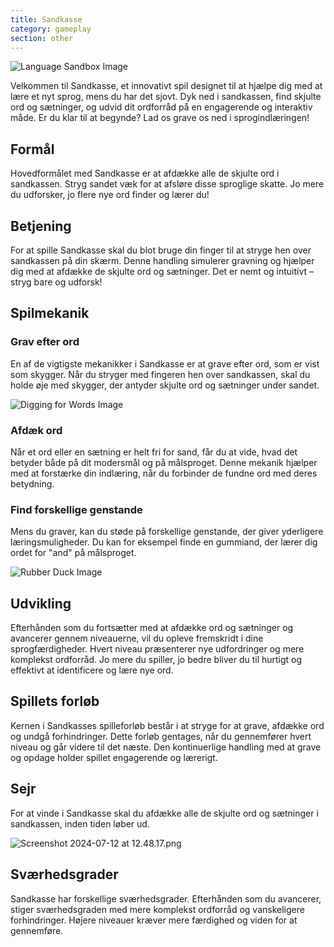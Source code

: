 ```yaml
---
title: Sandkasse
category: gameplay
section: other
---
```

![Language Sandbox Image](https://help.studycat.com/hc/article_attachments/34873193987353)


Velkommen til Sandkasse, et innovativt spil designet til at hjælpe dig med at lære et nyt sprog, mens du har det sjovt. Dyk ned i sandkassen, find skjulte ord og sætninger, og udvid dit ordforråd på en engagerende og interaktiv måde. Er du klar til at begynde? Lad os grave os ned i sprogindlæringen!


## Formål


Hovedformålet med Sandkasse er at afdække alle de skjulte ord i sandkassen. Stryg sandet væk for at afsløre disse sproglige skatte. Jo mere du udforsker, jo flere nye ord finder og lærer du!


## Betjening


For at spille Sandkasse skal du blot bruge din finger til at stryge hen over sandkassen på din skærm. Denne handling simulerer gravning og hjælper dig med at afdække de skjulte ord og sætninger. Det er nemt og intuitivt – stryg bare og udforsk!


## Spilmekanik


### Grav efter ord


En af de vigtigste mekanikker i Sandkasse er at grave efter ord, som er vist som skygger. Når du stryger med fingeren hen over sandkassen, skal du holde øje med skygger, der antyder skjulte ord og sætninger under sandet.


![Digging for Words Image](https://help.studycat.com/hc/article_attachments/34873193990169)


### Afdæk ord


Når et ord eller en sætning er helt fri for sand, får du at vide, hvad det betyder både på dit modersmål og på målsproget. Denne mekanik hjælper med at forstærke din indlæring, når du forbinder de fundne ord med deres betydning.


### Find forskellige genstande


Mens du graver, kan du støde på forskellige genstande, der giver yderligere læringsmuligheder. Du kan for eksempel finde en gummiand, der lærer dig ordet for "and" på målsproget.


![Rubber Duck Image](https://help.studycat.com/hc/article_attachments/34873210402585)


## Udvikling


Efterhånden som du fortsætter med at afdække ord og sætninger og avancerer gennem niveauerne, vil du opleve fremskridt i dine sprogfærdigheder. Hvert niveau præsenterer nye udfordringer og mere komplekst ordforråd. Jo mere du spiller, jo bedre bliver du til hurtigt og effektivt at identificere og lære nye ord.


## Spillets forløb


Kernen i Sandkasses spilleforløb består i at stryge for at grave, afdække ord og undgå forhindringer. Dette forløb gentages, når du gennemfører hvert niveau og går videre til det næste. Den kontinuerlige handling med at grave og opdage holder spillet engagerende og lærerigt.


## Sejr


For at vinde i Sandkasse skal du afdække alle de skjulte ord og sætninger i sandkassen, inden tiden løber ud.


![Screenshot 2024-07-12 at 12.48.17.png](https://help.studycat.com/hc/article_attachments/34967564471577)


## Sværhedsgrader


Sandkasse har forskellige sværhedsgrader. Efterhånden som du avancerer, stiger sværhedsgraden med mere komplekst ordforråd og vanskeligere forhindringer. Højere niveauer kræver mere færdighed og viden for at gennemføre.